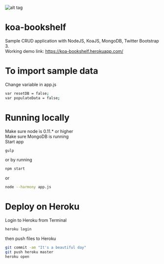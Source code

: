 ![alt tag](https://photos-4.dropbox.com/t/1/AAAPVzA3DmCAerxsUXm3jkgr90PkHff73r2rVa-rppxzwg/12/14251402/png/1024x768/3/1415314800/0/2/BookLib.png/X5wAldutzz2bDNRhs92HLDVW8zeLBu45uQdDDh2CHKM)

koa-bookshelf
=============

Sample CRUD application with NodeJS, KoaJS, MongoDB, Twitter Bootstrap 3.
<br/>
Working demo link: https://koa-bookshelf.herokuapp.com/

To import sample data
=============
Change variable in app.js
``` sh
var resetDB = false;
var populateData = false; 
```

Running locally
=============
Make sure node is 0.11.* or higher
<br/>
Make sure MongoDB is running
<br/>
Start app
``` sh
gulp
```
or by running 
``` sh
npm start
```
or
``` sh
node --harmony app.js
```

Deploy on Heroku
=============
Login to Heroku from Terminal
``` sh
heroku login
```
then push files to Heroku
``` sh
git commit -am "It's a beautiful day"
git push heroku master
heroku open
```
